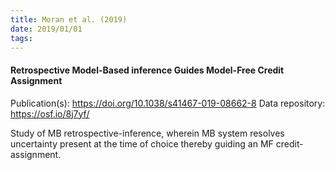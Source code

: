 ```yaml
---
title: Moran et al. (2019)
date: 2019/01/01
tags:
---
```


#### Retrospective Model-Based inference Guides Model-Free Credit Assignment

Publication(s): https://doi.org/10.1038/s41467-019-08662-8
Data repository: https://osf.io/8j7yf/

Study of MB retrospective-inference, wherein MB system resolves uncertainty present at the time of choice thereby guiding an MF credit-assignment.
